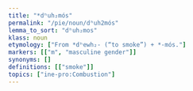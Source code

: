 ```yaml
---
title: "*dʰuh₂mós"
permalink: "/pie/noun/dʰuh2mós"
lemma_to_sort: "dʰuh₂mos"
klass: noun
etymology: ["From *dʰewh₂- (“to smoke”) +‎ *-mós."]
markers: [["m", "masculine gender"]]
synonyms: []
definitions: [["smoke"]]
topics: ["ine-pro:Combustion"]
---
```

